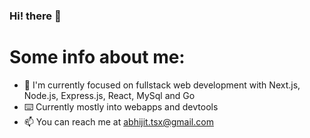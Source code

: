 ###                                                      Hi! there 👋

# Some info about me:
 
- 🚀 I'm currently focused on fullstack web development with Next.js, Node.js, Express.js, React, MySql and Go
- ⌨️ Currently mostly into webapps and devtools
- 📫 You can reach me at [abhijit.tsx@gmail.com](mailto:abhijit.tsx@gmail.com)
